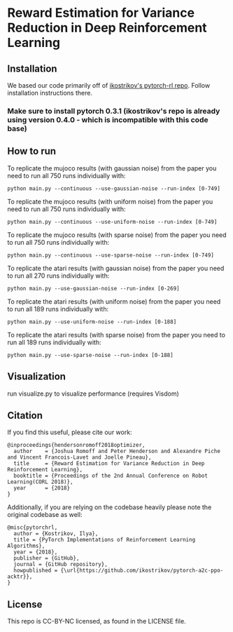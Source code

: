 # Reward Estimation for Variance Reduction in Deep Reinforcement Learning
## Installation

We based our code primarily off of [ikostrikov's pytorch-rl repo](https://github.com/ikostrikov/pytorch-a2c-ppo-acktr). Follow installation instructions there.

### Make sure to install pytorch 0.3.1 (ikostrikov's repo is already using version 0.4.0 - which is incompatible with this code base)

## How to run

To replicate the mujoco results (with gaussian noise) from the paper you need to run all 750 runs individually with:

``` python main.py --continuous --use-gaussian-noise --run-index [0-749] ```

To replicate the mujoco results (with uniform noise) from the paper you need to run all 750 runs individually with:

``` python main.py --continuous --use-uniform-noise --run-index [0-749] ```

To replicate the mujoco results (with sparse noise) from the paper you need to run all 750 runs individually with:

``` python main.py --continuous --use-sparse-noise --run-index [0-749] ```

To replicate the atari results (with gaussian noise) from the paper you need to run all 270 runs individually with:

``` python main.py --use-gaussian-noise --run-index [0-269] ```

To replicate the atari results (with uniform noise) from the paper you need to run all 189 runs individually with:

``` python main.py --use-uniform-noise --run-index [0-188] ```

To replicate the atari results (with sparse noise) from the paper you need to run all 189 runs individually with:

``` python main.py --use-sparse-noise --run-index [0-188] ```

## Visualization

run visualize.py to visualize performance (requires Visdom)

## Citation

If you find this useful, please cite our work:


```
@inproceedings{hendersonromoff2018optimizer,
  author    = {Joshua Romoff and Peter Henderson and Alexandre Piche and Vincent Francois-Lavet and Joelle Pineau},
  title     = {Reward Estimation for Variance Reduction in Deep Reinforcement Learning},
  booktitle = {Proceedings of the 2nd Annual Conference on Robot Learning(CORL 2018)},
  year      = {2018}
}

```

Additionally, if you are relying on the codebase heavily please note the original codebase as well:

```
@misc{pytorchrl,
  author = {Kostrikov, Ilya},
  title = {PyTorch Implementations of Reinforcement Learning Algorithms},
  year = {2018},
  publisher = {GitHub},
  journal = {GitHub repository},
  howpublished = {\url{https://github.com/ikostrikov/pytorch-a2c-ppo-acktr}},
}
```

## License
This repo is CC-BY-NC licensed, as found in the LICENSE file.
